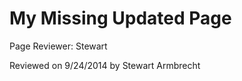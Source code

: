 My Missing Updated Page
=======

<p class="reviewer">Page Reviewer: Stewart</p>
<p class="reviewed">Reviewed on 9/24/2014 by Stewart Armbrecht</p>
